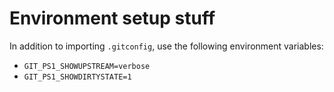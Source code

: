 # Environment setup stuff

In addition to importing `.gitconfig`, use the following environment variables:

- `GIT_PS1_SHOWUPSTREAM=verbose`
- `GIT_PS1_SHOWDIRTYSTATE=1`
